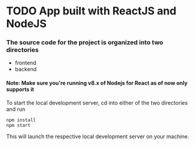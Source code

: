 # TODO App built with ReactJS and NodeJS

### The source code for the project is organized into two directories
   * frontend
   * backend
   
#### Note: Make sure you're running v8.x of Nodejs for React as of now only supports it

   To start the local development server, cd into either of the two directories and run
   ```
   npm install
   npm start
   ```
   This will launch the respective local development server on your machine.
   

